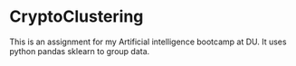 # CryptoClustering
This is an assignment for my Artificial intelligence bootcamp at DU. It uses python pandas sklearn to group data.